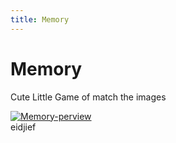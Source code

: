 ```yaml
---
title: Memory
---
```


<link rel="stylesheet" type="text/css" media="all" href="readme.css" />

# Memory

Cute Little Game of match the images

<div>
    <a href="https://memory-game-1.herokuapp.com/index.html">
        <img src="header.gif" class="img" align="center" alt="Memory-perview"/>
    </a>
</div>

<div class="redbox">eidjief</div>
